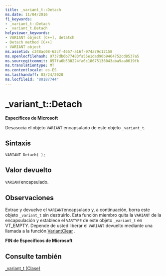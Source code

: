 ```yaml
---
title: _variant_t::Detach
ms.date: 11/04/2016
f1_keywords:
- _variant_t::Detach
- _variant_t.Detach
helpviewer_keywords:
- VARIANT object [C++], detatch
- Detach method [C++]
- VARIANT object
ms.assetid: c348ac08-62cf-4657-a16f-974a79c12158
ms.openlocfilehash: 9737db6b77483fa55e1dad90b9464752cd8537a5
ms.sourcegitcommit: 857fa6b530224fa6c18675138043aba9aa0619fb
ms.translationtype: MT
ms.contentlocale: es-ES
ms.lasthandoff: 03/24/2020
ms.locfileid: "80187744"
---
```

# <a name="_variant_tdetach"></a>_variant_t::Detach

**Específicos de Microsoft**

Desasocia el objeto `VARIANT` encapsulado de este objeto `_variant_t`.

## <a name="syntax"></a>Sintaxis

```
VARIANT Detach( );
```

## <a name="return-value"></a>Valor devuelto

`VARIANT`encapsulado.

## <a name="remarks"></a>Observaciones

Extrae y devuelve el `VARIANT`encapsulado y, a continuación, borra este objeto `_variant_t` sin destruirlo. Esta función miembro quita la `VARIANT` de la encapsulación y establece el `VARTYPE` de este objeto `_variant_t` en VT_EMPTY. Depende de usted liberar el `VARIANT` devuelto mediante una llamada a la función [VariantClear](/windows/win32/api/oleauto/nf-oleauto-variantclear) .

**FIN de Específicos de Microsoft**

## <a name="see-also"></a>Consulte también

[_variant_t (Clase)](../cpp/variant-t-class.md)
